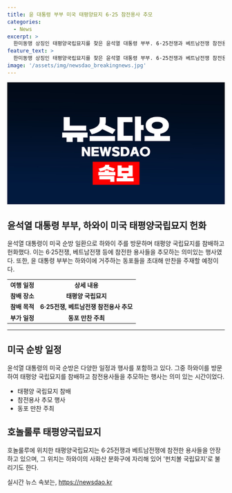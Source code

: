 ```yaml
---
title: 윤 대통령 부부 미국 태평양묘지 6·25 참전용사 추모
categories:
  - News
excerpt: >
  한미동맹 상징인 태평양국립묘지를 찾은 윤석열 대통령 부부. 6·25전쟁과 베트남전쟁 참전용사들을 추모하고 헌화하며 동포들을 초대해 만찬을 주재할 예정.
feature_text: >
  한미동맹 상징인 태평양국립묘지를 찾은 윤석열 대통령 부부. 6·25전쟁과 베트남전쟁 참전용사들을 추모하고 헌화하며 동포들을 초대해 만찬을 주재할 예정.
image: '/assets/img/newsdao_breakingnews.jpg'
---
```


<p><img src="/assets/img/newsdao_breakingnews.jpg" alt="cryptoinkorea 속보" /></p>

<h2 data-ke-size="size26">윤석열 대통령 부부, 하와이 미국 태평양국립묘지 헌화</h2>

<p data-ke-size="size16">윤석열 대통령이 미국 순방 일환으로 하와이 주를 방문하며 태평양 국립묘지를 참배하고 헌화했다. 이는 6·25전쟁, 베트남전쟁 등에 참전한 용사들을 추모하는 의미있는 행사였다. 또한, 윤 대통령 부부는 하와이에 거주하는 동포들을 초대해 만찬을 주재할 예정이다.</p>

<table>
  <tbody>
    <tr>
      <td style="text-align: center; height: 17px;"><b>여행 일정</b></td>
      <td style="text-align: center; height: 17px;"><b>상세 내용</b></td>
    </tr>
    <tr>
      <td style="text-align: center; height: 17px;"><b>참배 장소</b></td>
      <td style="text-align: center; height: 17px;"><b>태평양 국립묘지</b></td>
    </tr>
    <tr>
      <td style="text-align: center; height: 17px;"><b>참배 목적</b></td>
      <td style="text-align: center; height: 17px;"><b>6·25전쟁, 베트남전쟁 참전용사 추모</b></td>
    </tr>
    <tr>
      <td style="text-align: center; height: 17px;"><b>부가 일정</b></td>
      <td style="text-align: center; height: 17px;"><b>동포 만찬 주최</b></td>
    </tr>
  </tbody>
</table>

<hr>

<h2 data-ke-size="size26">미국 순방 일정</h2>

<p data-ke-size="size16">윤석열 대통령의 미국 순방은 다양한 일정과 행사를 포함하고 있다. 그중 하와이를 방문하여 태평양 국립묘지를 참배하고 참전용사들을 추모하는 행사는 의미 있는 시간이었다.</p>

<ul>
  <li>태평양 국립묘지 참배</li>
  <li>참전용사 추모 행사</li>
  <li>동포 만찬 주최</li>
</ul>

<h2 data-ke-size="size26">호놀룰루 태평양국립묘지</h2>

<p data-ke-size="size16">호놀룰루에 위치한 태평양국립묘지는 6·25전쟁과 베트남전쟁에 참전한 용사들을 안장하고 있으며, 그 위치는 하와이의 사화산 분화구에 자리해 있어 '펀치볼 국립묘지'로 불리기도 한다.</p>
실시간 뉴스 속보는, <a href="https://newsdao.kr" rel="dofollow">https://newsdao.kr</a>



